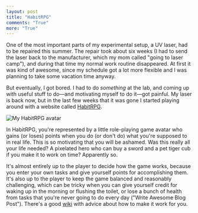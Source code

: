 ```yaml
---
layout: post
title: "HabitRPG"
comments: "True"
more: "True"
---
```


One of the most important parts of my experimental setup, a UV laser, had to be repaired this summer. The repair took about six weeks (I had to send the laser back to the manufacturer, which my mom called "going to laser camp"), and during that time my normal work routine disappeared. At first it was kind of awesome, since my schedule got a lot more flexible and I was planning to take some vacation time anyway.

But eventually, I got bored. I had to do *something* at the lab, and coming up with useful stuff to do&mdash;and motivating myself to do it&mdash;got painful. My laser is back now, but in the last few weeks that it was gone I started playing around with a website called [HabitRPG](https://habitrpg.com/).

<img class="img-responsive pull-left" src="{{ site.baseurl }}/public/img/avatar.gif" title="My HabitRPG avatar">

In HabitRPG, you're represented by a little role-playing game avatar who gains (or loses) points when you do (or don't do) what you're supposed to in real life. This is so motivating that you will be ashamed. Was this really all your life needed? A pixelated hero who can buy a sword and a pet tiger cub if you make it to work on time? Apparently so.

It's almost entirely up to the player to decide how the game works, because you enter your own tasks and give yourself points for accomplishing them. It's also up to the player to keep the game balanced and reasonably challenging, which can be tricky when you can give yourself credit for waking up in the morning or flushing the toilet, or lose a bunch of health from tasks that you're never going to do every day ("Write Awesome Blog Post"). There's a good [wiki](http://habitrpg.wikia.com/wiki/HabitRPG_Wiki) with advice about how to make it work for you.
